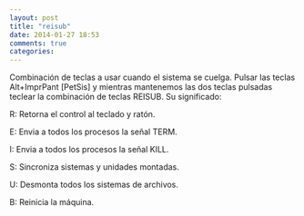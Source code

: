 ```yaml
---
layout: post
title: "reisub"
date: 2014-01-27 18:53
comments: true
categories: 
---
```

Combinación de teclas a usar cuando el sistema se cuelga. Pulsar las teclas  Alt+ImprPant [PetSis] y mientras mantenemos las dos teclas pulsadas teclear la combinación de teclas REISUB. Su significado: 

R: Retorna el control al teclado y ratón. 

E: Envia a todos los procesos la señal TERM. 

I: Envia a todos los procesos la señal KILL. 

S: Sincroniza sistemas y unidades montadas. 

U: Desmonta todos los sistemas de archivos. 

B: Reinicia la máquina.

